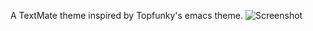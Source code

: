 A TextMate theme inspired by Topfunky's emacs theme.
![Screenshot](http://img.skitch.com/20100407-8dm7dugxbcn4kwhr5ngbwwjuwi.png "Screenshot")